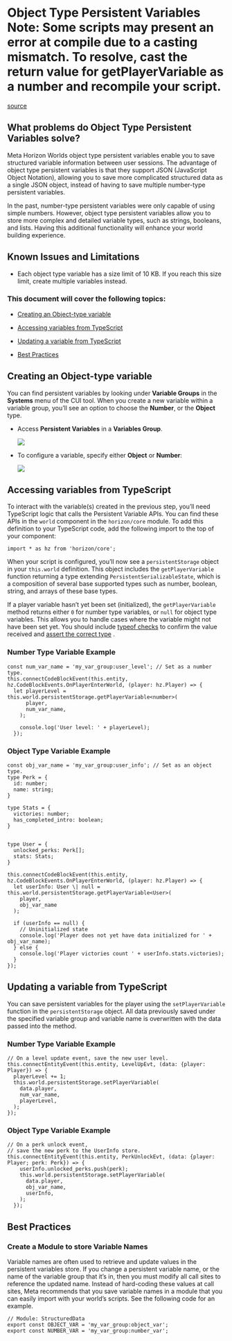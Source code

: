 # Object Type Persistent Variables **Note**: Some scripts may present an error at compile due to a casting mismatch. To resolve, cast the return value for getPlayerVariable as a number and recompile your script.

[source](https://developers.meta.com/horizon-worlds/learn/documentation/typescript/getting-started/object-type-persistent-variables)

## What problems do Object Type Persistent Variables solve?

Meta Horizon Worlds object type persistent variables enable you to save structured variable information between user sessions. The advantage of object type persistent variables is that they support JSON (JavaScript Object Notation), allowing you to save more complicated structured data as a single JSON object, instead of having to save multiple number-type persistent variables.

In the past, number-type persistent variables were only capable of using simple numbers. However, object type persistent variables allow you to store more complex and detailed variable types, such as strings, booleans, and lists. Having this additional functionality will enhance your world building experience.

## Known Issues and Limitations

*   Each object type variable has a size limit of 10 KB. If you reach this size limit, create multiple variables instead.

### This document will cover the following topics:

*   [Creating an Object-type variable](/horizon-worlds/learn/documentation/typescript/getting-started/object-type-persistent-variables#creating-an-object-type-variable)

*   [Accessing variables from TypeScript](/horizon-worlds/learn/documentation/typescript/getting-started/object-type-persistent-variables#accessing-variables-from-typescript)

*   [Updating a variable from TypeScript](/horizon-worlds/learn/documentation/typescript/getting-started/object-type-persistent-variables#updating-a-variable-from-typescript)

*   [Best Practices](/horizon-worlds/learn/documentation/typescript/getting-started/object-type-persistent-variables#best-practices)

## Creating an Object-type variable

You can find persistent variables by looking under **Variable Groups** in the **Systems** menu of the CUI tool. When you create a new variable within a variable group, you’ll see an option to choose the **Number**, or the **Object** type.

*   Access **Persistent Variables** in a **Variables Group**. 
    
    ![](https://scontent.flba1-1.fna.fbcdn.net/v/t39.2365-6/452816754_512524701285486_2041147541414773851_n.png?_nc_cat=106&ccb=1-7&_nc_sid=e280be&_nc_ohc=ZvuyxZfEGgcQ7kNvwG3I314&_nc_oc=Adl37LdBzPLP-bvtzyJhrjcvsXmmBrcCmv9im0shWyNgjy72L2vHFIV6MWywE7no_Gs&_nc_zt=14&_nc_ht=scontent.flba1-1.fna&_nc_gid=jRm0SzIO_Pj4le8wVnV6RQ&oh=00_AfTjXaPM3qR7KspIlOAhZiQIjkOssy8MfKfeiP8MvSkZEA&oe=689B9C04) 

*   To configure a variable, specify either **Object** or **Number**: 
    
    ![](https://scontent.flba1-1.fna.fbcdn.net/v/t39.2365-6/452965108_512524707952152_3292887128801188756_n.png?_nc_cat=104&ccb=1-7&_nc_sid=e280be&_nc_ohc=sPbLsHupSzoQ7kNvwEUbEdC&_nc_oc=AdnAx1-6tg6IiAgS8DbhucKIqsTGDvFYiM0vtaOVUgNL4w0Cw3ClDUGNvpqkcb2C6XQ&_nc_zt=14&_nc_ht=scontent.flba1-1.fna&_nc_gid=jRm0SzIO_Pj4le8wVnV6RQ&oh=00_AfQ4Oaj4Nw5XD1RTTQZucJ9xPJUgKku5XDm27930fBLPCA&oe=689B9DD0) 

## Accessing variables from TypeScript

To interact with the variable(s) created in the previous step, you’ll need TypeScript logic that calls the Persistent Variable APIs. You can find these APIs in the `world` component in the `horizon/core` module. To add this definition to your TypeScript code, add the following import to the top of your component:

```
import * as hz from 'horizon/core';
```

When your script is configured, you’ll now see a `persistentStorage` object in your `this.world` definition. This object includes the `getPlayerVariable` function returning a type extending `PersistentSerializableState`, which is a composition of several base supported types such as number, boolean, string, and arrays of these base types.

If a player variable hasn’t yet been set (initialized), the `getPlayerVariable` method returns either `0` for number type variables, or `null` for object type variables. This allows you to handle cases where the variable might not have been set yet. You should include [typeof checks](https://www.typescriptlang.org/docs/handbook/2/typeof-types.html) to confirm the value received and [assert the correct type](https://www.typescriptlang.org/docs/handbook/2/everyday-types.html#type-assertions) .

### Number Type Variable Example

```
const num_var_name = 'my_var_group:user_level'; // Set as a number type.
this.connectCodeBlockEvent(this.entity, hz.CodeBlockEvents.OnPlayerEnterWorld, (player: hz.Player) => {
  let playerLevel = this.world.persistentStorage.getPlayerVariable<number>(
      player,
      num_var_name,
    );

    console.log('User level: ' + playerLevel);
  });
```

### Object Type Variable Example

```
const obj_var_name = 'my_var_group:user_info'; // Set as an object type.
type Perk = {
  id: number;
  name: string;
}

type Stats = {
  victories: number;
  has_completed_intro: boolean;
}


type User = {
  unlocked_perks: Perk[];
  stats: Stats;
}

this.connectCodeBlockEvent(this.entity, hz.CodeBlockEvents.OnPlayerEnterWorld, (player: hz.Player) => {
  let userInfo: User \| null = this.world.persistentStorage.getPlayerVariable<User>(
    player,
    obj_var_name
  );

  if (userInfo == null) {
    // Uninitialized state
    console.log('Player does not yet have data initialized for ' + obj_var_name);
  } else {
    console.log('Player victories count ' + userInfo.stats.victories);
  }
});
```

## Updating a variable from TypeScript

You can save persistent variables for the player using the `setPlayerVariable` function in the `persistentStorage` object. All data previously saved under the specified variable group and variable name is overwritten with the data passed into the method.

### Number Type Variable Example

```
// On a level update event, save the new user level.
this.connectEntityEvent(this.entity, LevelUpEvt, (data: {player: Player}) => {
  playerLevel += 1;
  this.world.persistentStorage.setPlayerVariable(
    data.player,
    num_var_name,
    playerLevel,
  );
});
```

### Object Type Variable Example

```
// On a perk unlock event,
// save the new perk to the UserInfo store.
this.connectEntityEvent(this.entity, PerkUnlockEvt, (data: {player: Player; perk: Perk}) => {
    userInfo.unlocked_perks.push(perk);
    this.world.persistentStorage.setPlayerVariable(
      data.player,
      obj_var_name,
      userInfo,
    );
  });
```

## Best Practices

### Create a Module to store Variable Names

Variable names are often used to retrieve and update values in the persistent variables store. If you change a persistent variable name, or the name of the variable group that it’s in, then you must modify all call sites to reference the updated name. Instead of hard-coding these values at call sites, Meta recommends that you save variable names in a module that you can easily import with your world’s scripts. See the following code for an example.

```
// Module: StructuredData
export const OBJECT_VAR = 'my_var_group:object_var';
export const NUMBER_VAR = 'my_var_group:number_var';
```

 

 

 

 

 

 

 

 

 

 

 

 

 

 

 

 

 

 

 

 

 

 

 

 

 

 

 

 

 

 

 

 

 

 

 

 

 

 

 

 

 

 

 

 

 

 

 

 

 